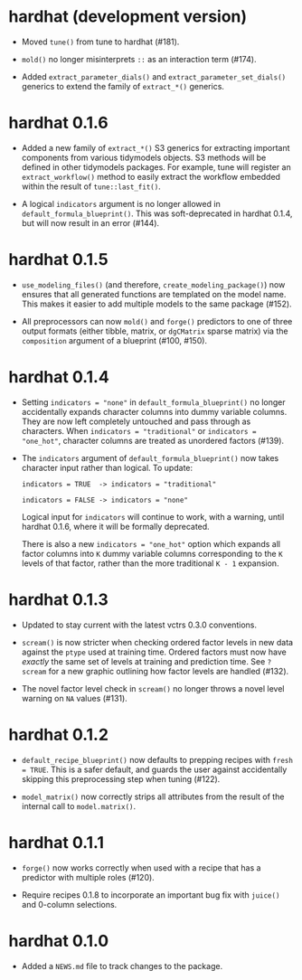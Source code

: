 # hardhat (development version)

* Moved `tune()` from tune to hardhat (#181).

* `mold()` no longer misinterprets `::` as an interaction term (#174).

* Added `extract_parameter_dials()` and `extract_parameter_set_dials()` generics
  to extend the family of `extract_*()` generics.

# hardhat 0.1.6

* Added a new family of `extract_*()` S3 generics for extracting important
  components from various tidymodels objects. S3 methods will be defined in
  other tidymodels packages. For example, tune will register an
  `extract_workflow()` method to easily extract the workflow embedded within the
  result of `tune::last_fit()`.
  
* A logical `indicators` argument is no longer allowed in
  `default_formula_blueprint()`. This was soft-deprecated in hardhat 0.1.4,
  but will now result in an error (#144).

# hardhat 0.1.5

* `use_modeling_files()` (and therefore, `create_modeling_package()`) now
  ensures that all generated functions are templated on the model name. This
  makes it easier to add multiple models to the same package (#152).

* All preprocessors can now `mold()` and `forge()` predictors to one of three 
  output formats (either tibble, matrix, or `dgCMatrix` sparse matrix) via the
  `composition` argument of a blueprint (#100, #150).

# hardhat 0.1.4

* Setting `indicators = "none"` in `default_formula_blueprint()` no longer
  accidentally expands character columns into dummy variable columns. They
  are now left completely untouched and pass through as characters. When
  `indicators = "traditional"` or `indicators = "one_hot"`, character columns
  are treated as unordered factors (#139).

* The `indicators` argument of `default_formula_blueprint()` now takes character
  input rather than logical. To update:
  
  ```
  indicators = TRUE  -> indicators = "traditional"
  
  indicators = FALSE -> indicators = "none"
  ```
  
  Logical input for `indicators` will continue to work, with a warning, until
  hardhat 0.1.6, where it will be formally deprecated.
  
  There is also a new `indicators = "one_hot"` option which expands all factor
  columns into `K` dummy variable columns corresponding to the `K` levels of
  that factor, rather than the more traditional `K - 1` expansion.

# hardhat 0.1.3

* Updated to stay current with the latest vctrs 0.3.0 conventions.

* `scream()` is now stricter when checking ordered factor levels in new data
  against the `ptype` used at training time. Ordered factors must now have
  _exactly_ the same set of levels at training and prediction time. See
  `?scream` for a new graphic outlining how factor levels are handled (#132).

* The novel factor level check in `scream()` no longer throws a novel level
  warning on `NA` values (#131).

# hardhat 0.1.2

* `default_recipe_blueprint()` now defaults to prepping recipes with
  `fresh = TRUE`. This is a safer default, and guards the user against
  accidentally skipping this preprocessing step when tuning (#122).

* `model_matrix()` now correctly strips all attributes from the result of the
  internal call to `model.matrix()`.

# hardhat 0.1.1

* `forge()` now works correctly when used with a recipe that has a predictor
  with multiple roles (#120).

* Require recipes 0.1.8 to incorporate an important bug fix with `juice()` and
  0-column selections.

# hardhat 0.1.0

* Added a `NEWS.md` file to track changes to the package.

